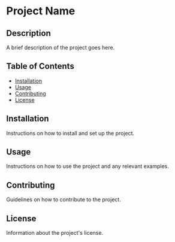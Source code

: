 # Project Name

## Description

A brief description of the project goes here.

## Table of Contents

- [Installation](#installation)
- [Usage](#usage)
- [Contributing](#contributing)
- [License](#license)

## Installation

Instructions on how to install and set up the project.

## Usage

Instructions on how to use the project and any relevant examples.

## Contributing

Guidelines on how to contribute to the project.

## License

Information about the project's license.
